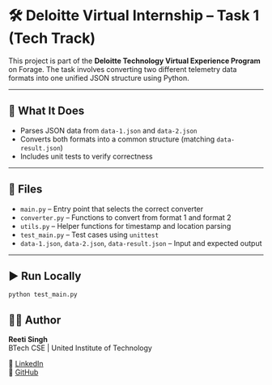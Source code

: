 # 🛠 Deloitte Virtual Internship – Task 1 (Tech Track)

This project is part of the **Deloitte Technology Virtual Experience Program** on Forage. The task involves converting two different telemetry data formats into one unified JSON structure using Python.

---

## 🔧 What It Does

- Parses JSON data from `data-1.json` and `data-2.json`
- Converts both formats into a common structure (matching `data-result.json`)
- Includes unit tests to verify correctness

---

## 📁 Files

- `main.py` – Entry point that selects the correct converter
- `converter.py` – Functions to convert from format 1 and format 2
- `utils.py` – Helper functions for timestamp and location parsing
- `test_main.py` – Test cases using `unittest`
- `data-1.json`, `data-2.json`, `data-result.json` – Input and expected output

---

## ▶️ Run Locally

```bash
python test_main.py
```
## 👩‍💻 Author

**Reeti Singh**  
BTech CSE | United Institute of Technology  

🔗 [LinkedIn](https://www.linkedin.com/in/reeti-singh-09748b291)  
🔗 [GitHub](https://github.com/Reeti14)


